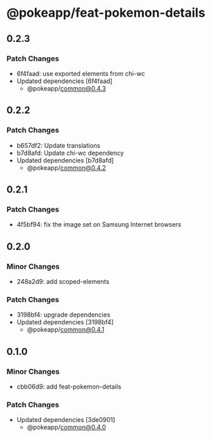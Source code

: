 # @pokeapp/feat-pokemon-details

## 0.2.3

### Patch Changes

- 6f4faad: use exported elements from chi-wc
- Updated dependencies [6f4faad]
  - @pokeapp/common@0.4.3

## 0.2.2

### Patch Changes

- b657df2: Update translations
- b7d8afd: Update chi-wc dependency
- Updated dependencies [b7d8afd]
  - @pokeapp/common@0.4.2

## 0.2.1

### Patch Changes

- 4f5bf94: fix the image set on Samsung Internet browsers

## 0.2.0

### Minor Changes

- 248a2d9: add scoped-elements

### Patch Changes

- 3198bf4: upgrade dependencies
- Updated dependencies [3198bf4]
  - @pokeapp/common@0.4.1

## 0.1.0

### Minor Changes

- cbb06d9: add feat-pokemon-details

### Patch Changes

- Updated dependencies [3de0901]
  - @pokeapp/common@0.4.0

